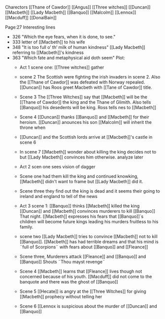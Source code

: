 
Charectors
[[Thane of Cawdor]]
[[Angus]]
[[Three witches]]
[[Duncan]]
[[Macbeth]]
[[Lady Macbeth]]
[[Banquo]]
[[Malcolm]]
[[Lennox]]
[[Macduff]]
[[DonalBain]]


Page:27
Interesting lines
 - 326 "Which the eye fears, when it is done, to see."
 - 333 letter of [[Macbeth]] to his wife
 - 348 "It is too full o’ th’ milk of human kindness" [[Lady Macbeth]] referring to [[Macbeth]]'s kindness
 - 363 "Which fate and metaphysical aid doth seem"
Plot:
	- Act 1 scene one: [[Three witches]] gather
	-  scene 2 The Scottish were fighting the irish invaders in scene 2. Also the [[Thane of Cawdor]] was defeated with Norway repealed. [[Duncan]] has Roos greet Macbeth with [[Tane of Cawdor]] title.
	- Scene 3 The [[Three Witches]] say that [[Macbeth]] will be the [[Thane of Cawdor]] the king and the Thane of Glimith. Also tells [[Banquo]] his desedents will be king. Ross tells nes to [[Macbeth]]
	- Scene 4 [[Duncan]] thanks [[Banquo]] and [[Macbeth]] for their heroism. [[Duncan]] anounces his son [[Malcolm]] will inherit the throne when 
	- [[Duncan]] and the Scottish lords arrive at [[Macbeth]]'s castle in scene 6
	- In scene 7 [[Macbeth]] wonder about killing the king decides not to but [[Lady Macbeth]] convinces him otherwise. analyze later
	- Act 2 scen one sees vision of dagger
	- Scene one had them kill the king and continued knowking, [[Macbeth]] didn't want to frame but [[Lady Macbeth]] did it.
	- Scene three they find out the king is dead and it seems their going to ireland and england to tell of the news

	- Act 3 scene 1: [[Banquo]] thinks [[Macbeth]] killed the king [[Duncan]] and [[Macbeth]] convinces murderers to kill [[Banquo]] That night. [[Macbeth]] expresses his fears that [[Banquo]]´s children will become future kings leading his murders fruitless to his family.
	- scene two [[Lady Macbeth]] tries to convince [[Macbeth]] not to kill [[Banquo]]. [[Macbeth]] has had terrible dreams and that his mind is ¨full of Scorpions¨ with fears about [[Banquo]] and [[Fleance]]
	- Scene three, Murderers attack [[Fleance]] and [[Banquo]] and [[Banquo]] Shouts ¨Thou mayst revenge¨
	- Scene 4 [[Macbeth]] learns that [[Fleance]] lives though not concerned because of his youth. [[Macduff]] did not come to the banquote and there was the ghost of [[Banquo]]
	- Scene 5 [[Hecate]] is angry at the [[Three Witches]] for giving [[Macbeth]] prophecy without telling her
	- Scene 6 [[Lennox is suspicious about the murder of [[Duncan]] and [[Banquo]] 


<!--stackedit_data:
eyJoaXN0b3J5IjpbLTE4OTMyNDc4NzYsLTE0NTQxOTEzNDQsMT
Q0NDUyMTgzNiwtNTg1NjgxOTgwLC0yMDUzMjQ4NjgxLC04NTMz
ODE3ODMsLTExODA3NTQ5NTAsMzUzNTY1NzE0LDE1OTc3OTYwOT
gsMTU0MTQyNjEyXX0=
-->